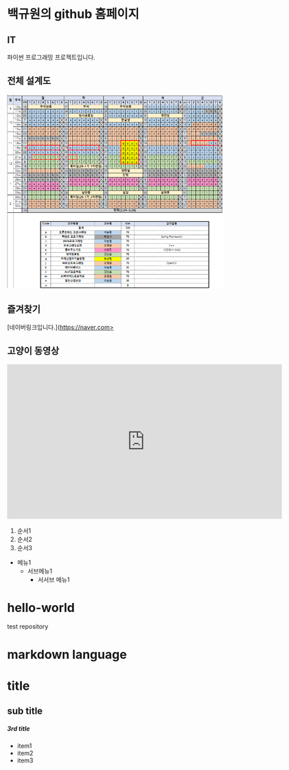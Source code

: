 # 백규원의 github 홈페이지
## IT
  파이썬 프로그래밍 프로젝트입니다.
## 전체 설계도
<img src="image.png"/><br>
## 즐겨찾기
[네이버링크입니다.](https://naver.com><br>
## 고양이 동영상
<iframe id="ytplayer" type="text/html" width="640"
height="360" src=https://www.youtube.com/embed/jsRqtnGOavk" frameborder="0"></iframe><br>

1. 순서1
2. 순서2
3. 순서3
* 메뉴1
  + 서브메뉴1
    - 서서브 메뉴1


# hello-world
test repository


# markdown language
# title
## sub title
##### 3rd title
- item1
- item2
- item3
